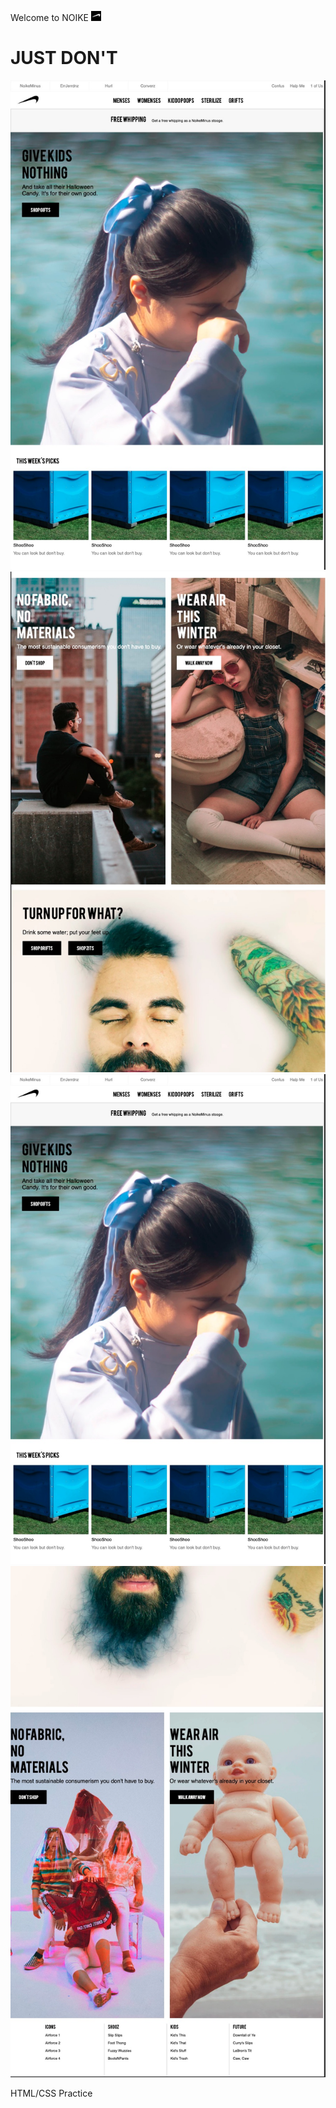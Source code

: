 Welcome to NOIKE
![Noike_logo](/favicon.png)

# JUST DON'T

![Noike_preview](/noike_1.jpg)
![Noike_preview](/noike_2.jpg)
![Noike_preview](/noike_3.jpg)
![Noike_preview](/noike_4.jpg)

HTML/CSS Practice
